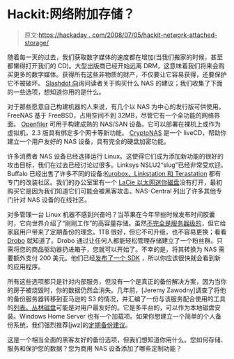 # Hackit:网络附加存储？

> 原文:[https://hackaday . com/2008/07/05/hackit-network-attached-storage/](https://hackaday.com/2008/07/05/hackit-network-attached-storage/)

随着每一天的过去，我们获取数字媒体的速度都在增加(当我们搬家的时候，甚至都懒得打开我们的 CD)。大型出版商已经开始远离 DRM，这意味着我们将来会购买更多的数字媒体。获得所有这些非物质的财产，不仅要让它容易获得，还要保护它不被破坏。 [Slashdot 向](http://ask.slashdot.org/article.pl?sid=08/06/30/1411229)询问读者关于购买什么 NAS 的建议；我们收集了下面的一些选项，想知道你用的是什么。

对于那些愿意自己构建机器的人来说，有几个以 NAS 为中心的发行版可供使用。FreeNAS 基于 FreeBSD，占用空间不到 32MB，尽管它有一个全功能的网络界面。 [Openfiler](http://openfiler.com/) 可用于构建成熟的 NAS/SAN 设备。它可以部署在裸机上或作为虚拟机，2.3 版具有绑定多个网卡等新功能。 [CryptoNAS](http://cryptonas.org/) 是一个 liveCD，帮助你建立一个用户友好的 NAS 设备，具有完全的硬盘加密功能。

许多消费者 NAS 设备已经选择运行 Linux。这使得它们成为添加新功能的很好的攻击目标，我们在过去已经讨论过很多。Linksys NSLU2“slug”已经非常受欢迎。Buffalo 已经出售了许多不同的设备:[Kurobox、Linkstation 和 Terastation](http://buffalo.nas-central.org/index.php/Main_Page) 都有专门的改装社区。我们的办公室里有一个 [LaCie 以太网迷你磁盘](http://luon.net/~admar/journal/LaCieEthernetDiskMini.html)没有打开，最初购买它是因为我们知道它们可能会被黑客攻击。NAS-Central 列出了许多其他专门针对 NAS 设备的在线社区。

对多管理一台 Linux 机器不感到兴奋吗？当苹果在今年早些时候发布时间胶囊时，它向世界介绍了“刚刚工作”的高容量存储。虽然[不完全是服务器级的](http://www.bit-tech.net/news/2008/03/03/apple_time_capsule_not_server_grade/1)，但它给家庭用户带来了定期备份的理念。1TB 很好，但它不可升级，也不容易更换；看看 [Drobo](http://www.drobo.com/) 就知道了。Drobo 通过让任何人都能轻松管理存储建立了一个粉丝群。只需将您的商品驱动器扔进箱子，您就可以开始了。不幸的是，将其转换为 NAS 需要额外支付 200 美元。他们已经[发布了一个 SDK](http://www.drobospace.com/page/developers) ，所以你应该很快就会看到新的应用程序。

所有这些选项都只是针对内部服务，但没有一个是真正的备份解决方案，因为当你的房子被烧毁时，你的数据仍然会消失。几年前，[Jeremy Zawodny]调查了将他的备份服务器转移到亚马逊的 S3 的情况，并汇编了一份与该服务配合使用的工具的[列表。](http://jeremy.zawodny.com/blog/archives/007641.html)[丛林磁盘](http://jungledisk.com/)可能是对用户最友好的。它是多平台的，可以作为本地磁盘安装。Windows Home Server 也有一个加载项。如果你想建立一个简单的个人备份系统，我们强烈推荐[jwz]的[定期备份建议](http://jwz.livejournal.com/801607.html)。

这是一个相当全面的黑客友好的备份选项，但我们想知道你用什么。您如何存储、服务和保护您的数据？您为商用 NAS 设备添加了哪些定制功能？